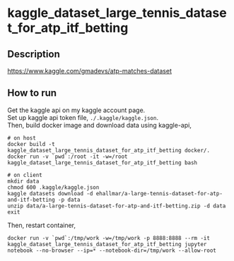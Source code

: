 # kaggle_dataset_large_tennis_dataset_for_atp_itf_betting

## Description

https://www.kaggle.com/gmadevs/atp-matches-dataset

## How to run

Get the kaggle api on my kaggle account page.  
Set up kaggle api token file, `./.kaggle/kaggle.json`.  
Then, build docker image and download data using kaggle-api,    

```
# on host
docker build -t kaggle_dataset_large_tennis_dataset_for_atp_itf_betting docker/.
docker run -v `pwd`:/root -it -w=/root kaggle_dataset_large_tennis_dataset_for_atp_itf_betting bash
```

```
# on client
mkdir data
chmod 600 .kaggle/kaggle.json
kaggle datasets download -d ehallmar/a-large-tennis-dataset-for-atp-and-itf-betting -p data
unzip data/a-large-tennis-dataset-for-atp-and-itf-betting.zip -d data
exit
```

Then, restart container, 

```
docker run -v `pwd`:/tmp/work -w=/tmp/work -p 8888:8888 --rm -it kaggle_dataset_large_tennis_dataset_for_atp_itf_betting jupyter notebook --no-browser --ip=* --notebook-dir=/tmp/work --allow-root
```
